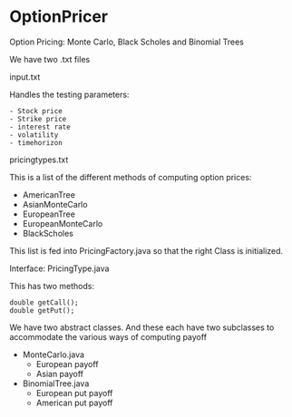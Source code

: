 # OptionPricer
Option Pricing: Monte Carlo, Black Scholes and Binomial Trees

We have two .txt files

input.txt

  Handles the testing parameters:
  
    - Stock price
    - Strike price
    - interest rate
    - volatility
    - timehorizon

pricingtypes.txt

  This is a list of the different methods of computing option prices:
  
  - AmericanTree
  - AsianMonteCarlo
  - EuropeanTree
  - EuropeanMonteCarlo
  - BlackScholes

  This list is fed into PricingFactory.java so that the right Class is initialized.

Interface: PricingType.java

  This has two methods:
  
    double getCall();
    double getPut();
    
We have two abstract classes. And these each have two subclasses to accommodate the various ways of computing payoff
  - MonteCarlo.java
    - European payoff
    - Asian payoff
  - BinomialTree.java
    - European put payoff
    - American put payoff
  
  
